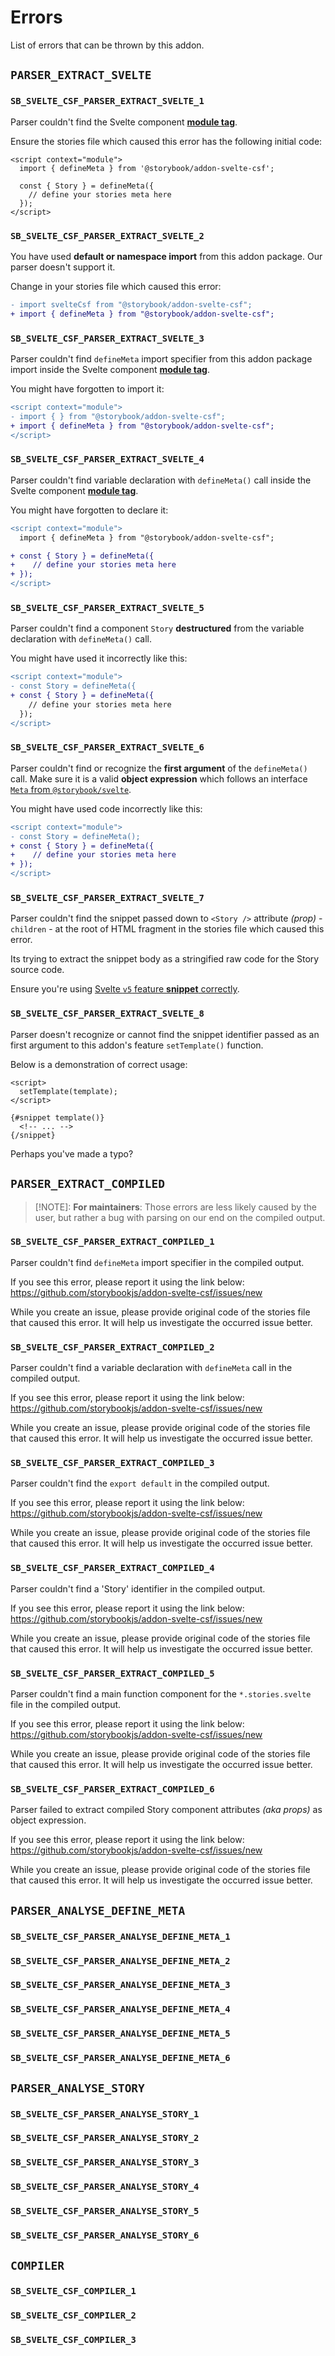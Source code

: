 # Errors

List of errors that can be thrown by this addon.

## `PARSER_EXTRACT_SVELTE`

### `SB_SVELTE_CSF_PARSER_EXTRACT_SVELTE_1`

Parser couldn't find the Svelte component **[module tag]**.

Ensure the stories file which caused this error has the following initial code:

```svelte
<script context="module">
  import { defineMeta } from '@storybook/addon-svelte-csf';

  const { Story } = defineMeta({
    // define your stories meta here
  });
</script>
```

[module tag]: https://svelte.dev/docs/svelte-components#script-context-module

### `SB_SVELTE_CSF_PARSER_EXTRACT_SVELTE_2`

You have used **default or namespace import** from this addon package.
Our parser doesn't support it.

Change in your stories file which caused this error:

```diff
- import svelteCsf from "@storybook/addon-svelte-csf";
+ import { defineMeta } from "@storybook/addon-svelte-csf";
```

### `SB_SVELTE_CSF_PARSER_EXTRACT_SVELTE_3`

Parser couldn't find `defineMeta` import specifier from this addon package import inside the Svelte component **[module tag]**.

You might have forgotten to import it:

```diff
<script context="module">
- import { } from "@storybook/addon-svelte-csf";
+ import { defineMeta } from "@storybook/addon-svelte-csf";
</script>
```

### `SB_SVELTE_CSF_PARSER_EXTRACT_SVELTE_4`

Parser couldn't find variable declaration with `defineMeta()` call inside the Svelte component **[module tag]**.

You might have forgotten to declare it:

```diff
<script context="module">
  import { defineMeta } from "@storybook/addon-svelte-csf";

+ const { Story } = defineMeta({
+    // define your stories meta here
+ });
</script>
```

### `SB_SVELTE_CSF_PARSER_EXTRACT_SVELTE_5`

Parser couldn't find a component `Story` **destructured** from the variable declaration with `defineMeta()` call.

You might have used it incorrectly like this:

```diff
<script context="module">
- const Story = defineMeta({
+ const { Story } = defineMeta({
    // define your stories meta here
  });
</script>
```

### `SB_SVELTE_CSF_PARSER_EXTRACT_SVELTE_6`

Parser couldn't find or recognize the **first argument** of the `defineMeta()` call.
Make sure it is a valid **object expression** which follows an interface [`Meta` from `@storybook/svelte`](https://github.com/storybookjs/storybook/blob/a496ec48c708eed753a5251d55fa07947a869e62/code/renderers/svelte/src/public-types.ts#L21-L28).

You might have used code incorrectly like this:

```diff
<script context="module">
- const Story = defineMeta();
+ const { Story } = defineMeta({
+    // define your stories meta here
+ });
</script>
```

### `SB_SVELTE_CSF_PARSER_EXTRACT_SVELTE_7`

Parser couldn't find the snippet passed down to `<Story />` attribute _(prop)_ - `children` - at the root of HTML fragment in the stories file which caused this error.

Its trying to extract the snippet body as a stringified raw code for the Story source code.

<!-- TODO: Link to the docs might need updating once Svelte 5 is released -->

Ensure you're using [Svelte `v5` feature **snippet** correctly](https://svelte-5-preview.vercel.app/docs/snippets).

### `SB_SVELTE_CSF_PARSER_EXTRACT_SVELTE_8`

Parser doesn't recognize or cannot find the snippet identifier passed as an first argument to this addon's feature `setTemplate()` function.

Below is a demonstration of correct usage:

```svelte
<script>
  setTemplate(template);
</script>

{#snippet template()}
  <!-- ... -->
{/snippet}
```

Perhaps you've made a typo?

## `PARSER_EXTRACT_COMPILED`

> [!NOTE]:
> **For maintainers**: Those errors are less likely caused by the user, but rather a bug with parsing on our end on the
> compiled output.

### `SB_SVELTE_CSF_PARSER_EXTRACT_COMPILED_1`

Parser couldn't find `defineMeta` import specifier in the compiled output.

If you see this error, please report it using the link below:
<https://github.com/storybookjs/addon-svelte-csf/issues/new>

While you create an issue, please provide original code of the stories file that caused this error.
It will help us investigate the occurred issue better.

### `SB_SVELTE_CSF_PARSER_EXTRACT_COMPILED_2`

Parser couldn't find a variable declaration with `defineMeta` call in the compiled output.

If you see this error, please report it using the link below:
<https://github.com/storybookjs/addon-svelte-csf/issues/new>

While you create an issue, please provide original code of the stories file that caused this error.
It will help us investigate the occurred issue better.

### `SB_SVELTE_CSF_PARSER_EXTRACT_COMPILED_3`

Parser couldn't find the `export default` in the compiled output.

If you see this error, please report it using the link below:
<https://github.com/storybookjs/addon-svelte-csf/issues/new>

While you create an issue, please provide original code of the stories file that caused this error.
It will help us investigate the occurred issue better.

### `SB_SVELTE_CSF_PARSER_EXTRACT_COMPILED_4`

Parser couldn't find a 'Story' identifier in the compiled output.

If you see this error, please report it using the link below:
<https://github.com/storybookjs/addon-svelte-csf/issues/new>

While you create an issue, please provide original code of the stories file that caused this error.
It will help us investigate the occurred issue better.

### `SB_SVELTE_CSF_PARSER_EXTRACT_COMPILED_5`

Parser couldn't find a main function component for the `*.stories.svelte` file in the compiled output.

If you see this error, please report it using the link below:
<https://github.com/storybookjs/addon-svelte-csf/issues/new>

While you create an issue, please provide original code of the stories file that caused this error.
It will help us investigate the occurred issue better.

### `SB_SVELTE_CSF_PARSER_EXTRACT_COMPILED_6`

Parser failed to extract compiled Story component attributes _(aka props)_ as object expression.

If you see this error, please report it using the link below:
<https://github.com/storybookjs/addon-svelte-csf/issues/new>

While you create an issue, please provide original code of the stories file that caused this error.
It will help us investigate the occurred issue better.

## `PARSER_ANALYSE_DEFINE_META`

### `SB_SVELTE_CSF_PARSER_ANALYSE_DEFINE_META_1`

<!-- TODO:  -->

### `SB_SVELTE_CSF_PARSER_ANALYSE_DEFINE_META_2`

<!-- TODO:  -->

### `SB_SVELTE_CSF_PARSER_ANALYSE_DEFINE_META_3`

<!-- TODO:  -->

### `SB_SVELTE_CSF_PARSER_ANALYSE_DEFINE_META_4`

<!-- TODO:  -->

### `SB_SVELTE_CSF_PARSER_ANALYSE_DEFINE_META_5`

<!-- TODO:  -->

### `SB_SVELTE_CSF_PARSER_ANALYSE_DEFINE_META_6`

## `PARSER_ANALYSE_STORY`

### `SB_SVELTE_CSF_PARSER_ANALYSE_STORY_1`

<!-- TODO:  -->

### `SB_SVELTE_CSF_PARSER_ANALYSE_STORY_2`

<!-- TODO:  -->

### `SB_SVELTE_CSF_PARSER_ANALYSE_STORY_3`

<!-- TODO:  -->

### `SB_SVELTE_CSF_PARSER_ANALYSE_STORY_4`

<!-- TODO:  -->

### `SB_SVELTE_CSF_PARSER_ANALYSE_STORY_5`

<!-- TODO:  -->

### `SB_SVELTE_CSF_PARSER_ANALYSE_STORY_6`

<!-- TODO:  -->

## `COMPILER`

### `SB_SVELTE_CSF_COMPILER_1`

<!-- TODO:  -->

### `SB_SVELTE_CSF_COMPILER_2`

<!-- TODO:  -->

### `SB_SVELTE_CSF_COMPILER_3`

<!-- TODO:  -->
